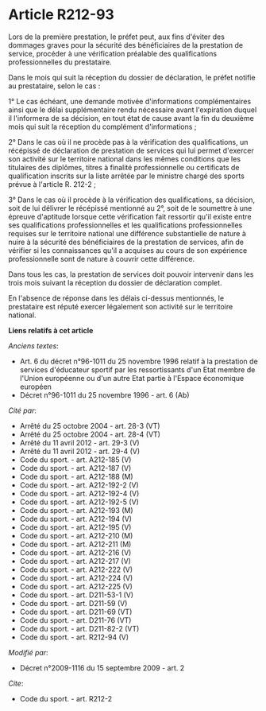 # Article R212-93

Lors de la première prestation, le préfet peut, aux fins d'éviter des dommages graves pour la sécurité des bénéficiaires de
la prestation de service, procéder à une vérification préalable des qualifications professionnelles du prestataire. 

Dans le mois qui suit la réception du dossier de déclaration, le préfet notifie au prestataire, selon le cas : 

1° Le cas échéant, une demande motivée d'informations complémentaires ainsi que le délai supplémentaire rendu nécessaire
avant l'expiration duquel il l'informera de sa décision, en tout état de cause avant la fin du deuxième mois qui suit la
réception du complément d'informations ; 

2° Dans le cas où il ne procède pas à la vérification des qualifications, un récépissé de déclaration de prestation de
services qui lui permet d'exercer son activité sur le territoire national dans les mêmes conditions que les titulaires des
diplômes, titres à finalité professionnelle ou certificats de qualification inscrits sur la liste arrêtée par le ministre
chargé des sports prévue à l'article R. 212-2 ; 

3° Dans le cas où il procède à la vérification des qualifications, sa décision, soit de lui délivrer le récépissé mentionné
au 2°, soit de le soumettre à une épreuve d'aptitude lorsque cette vérification fait ressortir qu'il existe entre ses
qualifications professionnelles et les qualifications professionnelles requises sur le territoire national une différence
substantielle de nature à nuire à la sécurité des bénéficiaires de la prestation de services, afin de vérifier si les
connaissances qu'il a acquises au cours de son expérience professionnelle sont de nature à couvrir cette différence. 

Dans tous les cas, la prestation de services doit pouvoir intervenir dans les trois mois suivant la réception du dossier de
déclaration complet. 

En l'absence de réponse dans les délais ci-dessus mentionnés, le prestataire est réputé exercer légalement son activité sur
le territoire national.

**Liens relatifs à cet article**

_Anciens textes_:

  - Art. 6 du décret n°96-1011 du 25 novembre 1996 relatif à la prestation de services d'éducateur sportif par les ressortissants d'un Etat membre de l'Union européenne ou d'un autre Etat partie à l'Espace économique européen
  - Décret n°96-1011 du 25 novembre 1996 - art. 6 (Ab)

_Cité par_:

  - Arrêté du 25 octobre 2004 - art. 28-3 (VT)
  - Arrêté du 25 octobre 2004 - art. 28-4 (VT)
  - Arrêté du 11 avril 2012 - art. 29-3 (V)
  - Arrêté du 11 avril 2012 - art. 29-4 (V)
  - Code du sport. - art. A212-185 (V)
  - Code du sport. - art. A212-187 (V)
  - Code du sport. - art. A212-188 (M)
  - Code du sport. - art. A212-192-2 (V)
  - Code du sport. - art. A212-192-4 (V)
  - Code du sport. - art. A212-192-5 (V)
  - Code du sport. - art. A212-193 (M)
  - Code du sport. - art. A212-194 (V)
  - Code du sport. - art. A212-195 (V)
  - Code du sport. - art. A212-210 (M)
  - Code du sport. - art. A212-211 (M)
  - Code du sport. - art. A212-216 (V)
  - Code du sport. - art. A212-217 (V)
  - Code du sport. - art. A212-222 (V)
  - Code du sport. - art. A212-224 (V)
  - Code du sport. - art. A212-225 (V)
  - Code du sport. - art. D211-53-1 (V)
  - Code du sport. - art. D211-59 (V)
  - Code du sport. - art. D211-69 (VT)
  - Code du sport. - art. D211-76 (VT)
  - Code du sport. - art. D211-82-2 (VT)
  - Code du sport. - art. R212-94 (V)

_Modifié par_:

  - Décret n°2009-1116 du 15 septembre 2009 - art. 2

_Cite_:

  - Code du sport. - art. R212-2
